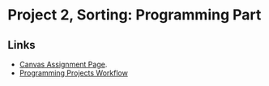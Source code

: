 # Project 2, Sorting: Programming Part

## Links
- [Canvas Assignment Page](https://elearning.mines.edu/courses/42642/assignments/306104).
- [Programming Projects Workflow](https://elearning.mines.edu/courses/42642/pages/programming-projects-workflow)
